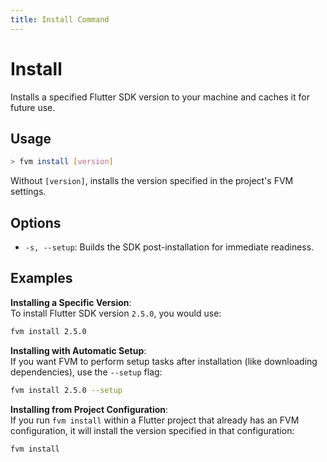 ```yaml
---
title: Install Command
---
```


# Install

Installs a specified Flutter SDK version to your machine and caches it for future use. 

## Usage

```bash
> fvm install [version]
```

Without `[version]`, installs the version specified in the project's FVM settings.

## Options

- `-s, --setup`: Builds the SDK post-installation for immediate readiness.

## Examples

**Installing a Specific Version**:  
To install Flutter SDK version `2.5.0`, you would use:

```bash
fvm install 2.5.0
```

**Installing with Automatic Setup**:  
If you want FVM to perform setup tasks after installation (like downloading dependencies), use the `--setup` flag:

```bash
fvm install 2.5.0 --setup
```

**Installing from Project Configuration**:  
If you run `fvm install` within a Flutter project that already has an FVM configuration, it will install the version specified in that configuration:

```bash
fvm install
```
